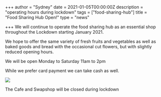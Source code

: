 +++
author = "Sydney"
date = 2021-01-05T00:00:00Z
description = "operating hours during lockdown"
tags = ["food-sharing-hub"]
title = "Food Sharing Hub Open!"
type = "news"

+++
We will continue to operate the food sharing hub as an essential shop throughout the Lockdown starting January 2021.

We hope to offer the same variety of fresh fruits and vegetables as well as baked goods and bread with the occasional cut flowers, but with slightly reduced opening hours.

We will be open Monday to Saturday 11am to 2pm

While we prefer card payment we can take cash as well. 

![](https://res.cloudinary.com/shrub-co-op/image/upload/v1616668875/shrubcoop.org/media/IMG_20200718_111849_1_uulhxb.jpg)

The Cafe and Swapshop will be closed during lockdown 